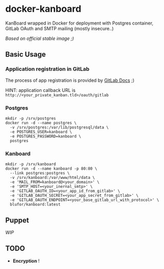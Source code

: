# docker-kanboard
KanBoard wrapped in Docker for deployment with Postgres container, GitLab OAuth and SMTP mailing (mostly insecure..)

*Based on official stable image ;)*

## Basic Usage

### Application registration in GitLab
The process of app registration is provided by [GitLab Docs](http://doc.gitlab.com/ce/integration/oauth_provider.html#oauth-applications-in-admin-area) ;)

HINT: application callback URL is ```http://<your_private_kanban.tld>/oauth/gitlab```

### Postgres
```
mkdir -p /srv/postgres
docker run -d --name postgres \
  -v /srv/postgres:/var/lib/postgresql/data \
  -e POSTGRES_USER=kanboard \
  -e POSTGRES_PASSWORD=kanboard \
  postgres
```

### Kanboard
```
mkdir -p /srv/kanboard
docker run -d --name kanboard -p 80:80 \
  --link postgres:postgres \
  -v /srv/kanboard:/var/www/html/data \
  -e 'MAIL_FROM=kanboard@<your_domain>' \
  -e 'SMTP_HOST=<your_inernal_smtp>' \
  -e 'GITLAB_OAUTH_ID=<your_app_id_from_gitlab>' \
  -e 'GITLAB_OAUTH_SECRET=<your_app_secret_from_gitlab>' \
  -e 'GITLAB_OAUTH_ENDPOINT=<your_base_gitlab_url_with_protocol>' \
  blufor/kanboard:latest
```

## Puppet
*WIP*

## TODO
- **Encryption** !
